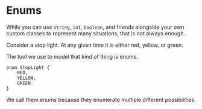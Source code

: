 # Enums

While you can use `String`, `int`, `boolean`, and friends
alongside your own custom classes to represent many situations,
that is not always enough.

Consider a stop light. At any given time it is either red,
yellow, or green. 

The tool we use to model that kind of thing is enums.

```java,no_run
enum StopLight {
    RED,
    YELLOW,
    GREEN
}
```

We call them enums because they enumerate multiple different possibilities.